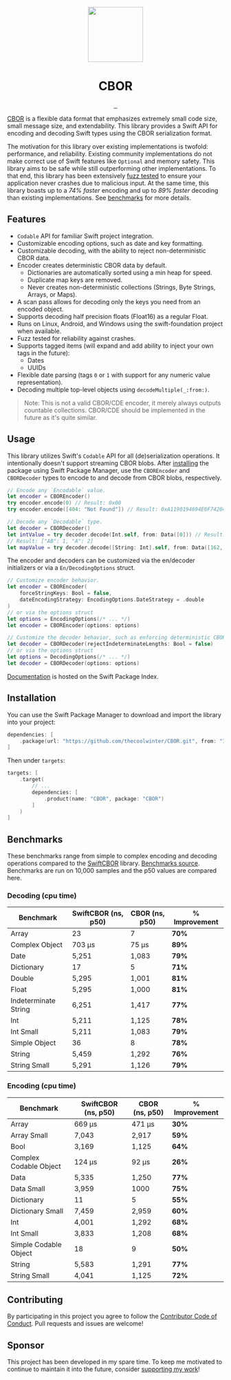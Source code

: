 <p align="center">
  <img src="https://github.com/thecoolwinter/CBOR/blob/main/.github/Icon-256.png?raw=true" height="128">
  <h1 align="center">CBOR</h1>
</p>

<p align="center">
  <a aria-label="CI Status" href="" target="_blank">
    <img alt="" src="https://img.shields.io/github/actions/workflow/status/thecoolwinter/CBOR/ci.yml">
  </a>
  <a aria-label="Swift Version Compatibility" href="https://swiftpackageindex.com/thecoolwinter/CBOR" target="_blank">
    <img alt="" src="https://img.shields.io/endpoint?url=https%3A%2F%2Fswiftpackageindex.com%2Fapi%2Fpackages%2Fthecoolwinter%2FCBOR%2Fbadge%3Ftype%3Dswift-versions">
  </a>
  <a aria-label="Platform Compatibility" href="https://swiftpackageindex.com/thecoolwinter/CBOR" target="_blank">
    <img alt="" src="https://img.shields.io/endpoint?url=https%3A%2F%2Fswiftpackageindex.com%2Fapi%2Fpackages%2Fthecoolwinter%2FCBOR%2Fbadge%3Ftype%3Dplatforms">
  </a>
</p>

[CBOR](https://cbor.io/) is a flexible data format that emphasizes extremely small code size, small message size, and extendability. This library provides a Swift API for encoding and decoding Swift types using the CBOR serialization format. 

The motivation for this library over existing implementations is twofold: performance, and reliability. Existing community implementations do not make correct use of Swift features like `Optional` and memory safety. This library aims to be safe while still outperforming other implementations. To that end, this library has been extensively [fuzz tested](./Fuzz.md) to ensure your application never crashes due to malicious input. At the same time, this library boasts up to a *74% faster* encoding and up to *89% faster* decoding than existing implementations. See [benchmarks](#benchmarks) for more details.

## Features

- `Codable` API for familiar Swift project integration.
- Customizable encoding options, such as date and key formatting.
- Customizable decoding, with the ability to reject non-deterministic CBOR data.
- Encoder creates deterministic CBOR data by default.
  - Dictionaries are automatically sorted using a min heap for speed.
  - Duplicate map keys are removed.
  - Never creates non-deterministic collections (Strings, Byte Strings, Arrays, or Maps).
- A scan pass allows for decoding only the keys you need from an encoded object.
- Supports decoding half precision floats (Float16) as a regular Float.
- Runs on Linux, Android, and Windows using the swift-foundation project when available.
- Fuzz tested for reliability against crashes.
- Supports tagged items (will expand and add ability to inject your own tags in the future):
  - Dates
  - UUIDs
- Flexible date parsing (tags `0` or `1` with support for any numeric value representation).
- Decoding multiple top-level objects using `decodeMultiple(_:from:)`.

> Note: This is not a valid CBOR/CDE encoder, it merely always outputs countable collections. CBOR/CDE should be implemented in the future as it's quite similar.

## Usage

This library utilizes Swift's `Codable` API for all (de)serialization operations. It intentionally doesn't support streaming CBOR blobs. After [installing](#installation) the package using Swift Package Manager, use the `CBOREncoder` and `CBORDecoder` types to encode to and decode from CBOR blobs, respectively.

```swift
// Encode any `Encodable` value.
let encoder = CBOREncoder()
try encoder.encode(0) // Result: 0x00
try encoder.encode([404: "Not Found"]) // Result: 0xA1190194694E6F7420466F756E64

// Decode any `Decodable` type.
let decoder = CBORDecoder()
let intValue = try decoder.decode(Int.self, from: Data([0])) // Result: 0
// Result: ["AB": 1, "A": 2]
let mapValue = try decoder.decode([String: Int].self, from: Data([162, 98, 65, 66, 1, 97, 65, 2]))
```

The encoder and decoders can be customized via the en/decoder initializers or via a `En/DecodingOptions` struct.

```swift
// Customize encoder behavior.
let encoder = CBOREncoder(
	forceStringKeys: Bool = false,
    dateEncodingStrategy: EncodingOptions.DateStrategy = .double
)
// or via the options struct
let options = EncodingOptions(/* ... */)
let encoder = CBOREncoder(options: options)

// Customize the decoder behavior, such as enforcing deterministic CBOR.
let decoder = CBORDecoder(rejectIndeterminateLengths: Bool = false)
// or via the options struct
let options = DecodingOptions(/* ... */)
let decoder = CBORDecoder(options: options)
```

[Documentation](https://swiftpackageindex.com/thecoolwinter/CBOR/1.0.1/documentation/cbor) is hosted on the Swift Package Index.

## Installation

You can use the Swift Package Manager to download and import the library into your project:

```swift
dependencies: [
    .package(url: "https://github.com/thecoolwinter/CBOR.git", from: "1.0.0")
]
```

Then under `targets`:

```swift
targets: [
    .target(
    	// ...
        dependencies: [
            .product(name: "CBOR", package: "CBOR")
        ]
    )
]
```

## Benchmarks

These benchmarks range from simple to complex encoding and decoding operations compared to the [SwiftCBOR](https://github.com/valpackett/SwiftCBOR) library. [Benchmarks source](./Benchmarks). Benchmarks are run on 10,000 samples and the p50 values are compared here.

### Decoding (cpu time)

| Benchmark | SwiftCBOR (ns, p50) | CBOR (ns, p50) | % Improvement |
|-----------|----------------|-----------|------------|
| Array | 23 | 7 | **70%** |
| Complex Object | 703 μs | 75 μs | **89%** |
| Date | 5,251 | 1,083 | **79%** |
| Dictionary | 17 | 5 | **71%** |
| Double | 5,295 | 1,001 | **81%** |
| Float | 5,295 | 1,000 | **81%** |
| Indeterminate String | 6,251 | 1,417 | **77%** |
| Int | 5,211 | 1,125 | **78%** |
| Int Small | 5,211 | 1,083 | **79%** |
| Simple Object | 36 | 8 | **78%** |
| String | 5,459 | 1,292 | **76%** |
| String Small | 5,291 | 1,126 | **79%** |

### Encoding (cpu time)

| Benchmark | SwiftCBOR (ns,  p50) | CBOR (ns, p50) | % Improvement |
|-----------|----------------|-----------|------------|
| Array | 669 μs | 471 μs | **30%** |
| Array Small | 7,043 | 2,917 | **59%** |
| Bool | 3,169 | 1,125 | **64%** |
| Complex Codable Object | 124 μs | 92 μs | **26%** |
| Data | 5,335 | 1,250 | **77%** |
| Data Small | 3,959 | 1000 | **75%** |
| Dictionary | 11 | 5 | **55%** |
| Dictionary Small | 7,459 | 2,959 | **60%** |
| Int | 4,001 | 1,292 | **68%** |
| Int Small | 3,833 | 1,208 | **68%** |
| Simple Codable Object | 18 | 9 | **50%** |
| String | 5,583 | 1,291 | **77%** |
| String Small | 4,041 | 1,125 | **72%** |

## Contributing

By participating in this project you agree to follow the [Contributor Code of Conduct](https://contributor-covenant.org/version/1/4/). Pull requests and issues are welcome!

## Sponsor

This project has been developed in my spare time. To keep me motivated to continue to maintain it into the future, consider [supporting my work](https://github.com/sponsors/thecoolwinter)!
